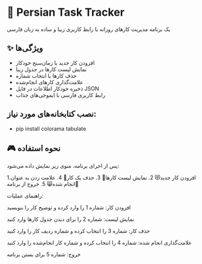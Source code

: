 # 🐾 Persian Task Tracker

یک برنامه مدیریت کارهای روزانه با رابط کاربری زیبا و ساده به زبان فارسی

## ✨ ویژگی‌ها
- افزودن کار جدید با زمان‌سنج خودکار
- نمایش لیست کارها در جدول زیبا
- حذف کارها با انتخاب شماره
- علامت‌گذاری کارهای انجام‌شده
- ذخیره خودکار اطلاعات در فایل JSON
- رابط کاربری فارسی با ایموجی‌های جذاب
  
## نصب کتابخانه‌های مورد نیاز:
- pip install colorama tabulate

## 🎮 نحوه استفاده
پس از اجرای برنامه، منوی زیر نمایش داده می‌شود:

1.افزودن کار جدید😻
2. نمایش لیست کارها📃
3. حذف یک کار🤫
4. علامت زدن به عنوان انجام شده😸
5. خروج از برنامه🥺
  
راهنمای عملیات:

افزودن کار: شماره 1 را وارد کرده و توضیح کار را بنویسید

نمایش لیست: شماره 2 را برای دیدن جدول کارها وارد کنید

حذف کار: شماره 3 را انتخاب کرده و شماره ردیف کار را وارد کنید

علامت‌گذاری انجام شده: شماره 4 را انتخاب کرده و شماره کار انجام‌شده را وارد کنید

خروج: شماره 5 برای بستن برنامه




